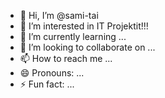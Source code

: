 - 👋 Hi, I’m @sami-tai
- 👀 I’m interested in IT Projektit!!!
- 🌱 I’m currently learning ...
- 💞️ I’m looking to collaborate on ...
- 📫 How to reach me ...
- 😄 Pronouns: ...
- ⚡ Fun fact: ...

<!---
sami-tai/sami-tai is a ✨ special ✨ repository because its `README.md` (this file) appears on your GitHub profile.
You can click the Preview link to take a look at your changes.
--->
